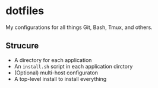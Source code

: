 # dotfiles

My configurations for all things Git, Bash, Tmux, and others.

## Strucure

- A directory for each application
- An `install.sh` script in each application dirctory
- (Optional) multi-host configuraton
- A top-level install to install everything
